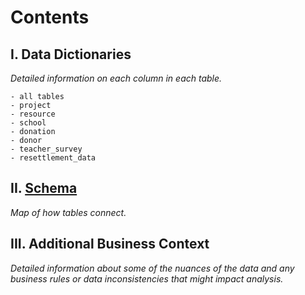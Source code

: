 # Contents
<p>
  
## I. Data Dictionaries
  <p><i>Detailed information on each column in each table.</i>
  
    - all tables
    - project
    - resource
    - school
    - donation
    - donor
    - teacher_survey
    - resettlement_data
  
## II. [Schema](https://github.com/USA4UNHCR/Education-Challenge/blob/master/data_primer/data_schema.pdf)
<p><i>Map of how tables connect.</i>
  
## III. Additional Business Context
  <p><i>Detailed information about some of the nuances of the data and any business rules or data inconsistencies that might impact analysis.</i>
